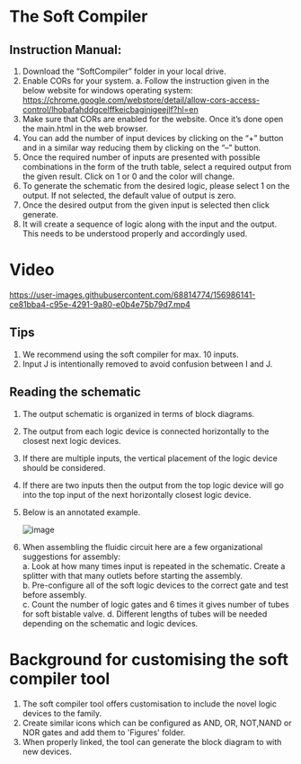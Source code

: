 # The Soft Compiler

## Instruction Manual:

1.	Download the “SoftCompiler” folder in your local drive.
2.	Enable CORs for your system. 
a.	Follow the instruction given in the below website for windows operating system: https://chrome.google.com/webstore/detail/allow-cors-access-control/lhobafahddgcelffkeicbaginigeejlf?hl=en
3.	Make sure that CORs are enabled for the website. Once it’s done open the main.html in the web browser. 
4.	You can add the number of input devices by clicking on the “+” button and in a similar way reducing them by clicking on the “–” button.
5.	Once the required number of inputs are presented with possible combinations in the form of the truth table, select a required output from the given result. Click on 1 or 0 and the color will change. 
6.	To generate the schematic from the desired logic, please select 1 on the output. If not selected, the default value of output is zero. 
7.	Once the desired output from the given input is selected then click generate. 
8.	It will create a sequence of logic along with the input and the output. This needs to be understood properly and accordingly used.

# Video

https://user-images.githubusercontent.com/68814774/156986141-ce81bba4-c95e-4291-9a80-e0b4e75b79d7.mp4

## Tips

1. We recommend using the soft compiler for max. 10 inputs. 
2. Input J is intentionally removed to avoid confusion between I and J.

## Reading the schematic
1. The output schematic is organized in terms of block diagrams. 
2. The output from each logic device is connected horizontally to the closest next logic devices. 
3. If there are multiple inputs, the vertical placement of the logic device should be considered. 
4. If there are two inputs then the output from the top logic device will go into the top input of the next horizontally closest logic device. 
5. Below is an annotated example. 

	![image](https://user-images.githubusercontent.com/68814774/156939979-d4bdefd8-f009-4d04-ab2b-e255c64246d3.png)

4. When assembling the fluidic circuit here are a few organizational suggestions for assembly:  
a.	Look at how many times input is repeated in the schematic. Create a splitter with that many outlets before starting the assembly.  
b.	Pre-configure all of the soft logic devices to the correct gate and test before assembly.  
c.	Count the number of logic gates and 6 times it gives number of tubes for soft bistable valve. 
d.	Different lengths of tubes will be needed depending on the schematic and logic devices. 

# Background for customising the soft compiler tool

1. The soft compiler tool offers customisation to include the novel logic devices to the family. 
2. Create similar icons which can be configured as AND, OR, NOT,NAND or NOR gates and add them to 'Figures' folder. 
3. When properly linked, the tool can generate the block diagram to with new devices.
